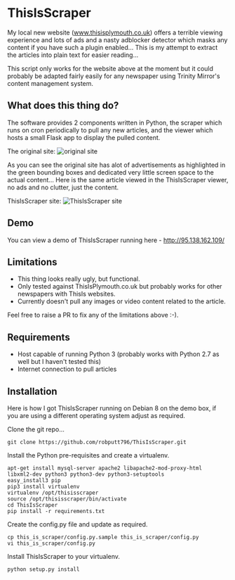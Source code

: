 # ThisIsScraper
My local new website (www.thisisplymouth.co.uk) offers a terrible viewing experience and lots of ads and a nasty adblocker detector which masks any content if you have such a plugin enabled... This is my attempt to extract the articles into plain text for easier reading... 

This script only works for the website above at the moment but it could probably be adapted fairly easily for any newspaper using Trinity Mirror's content management system.

## What does this thing do? 

The software provides 2 components written in Python, the scraper which runs on cron periodically to pull any new articles, and the viewer which hosts a small Flask app to display the pulled content.

The original site:
![original site](https://github.com/robputt796/ThisIsScraper/blob/master/docs/thisisads.jpg?raw=true)

As you can see the original site has alot of advertisements as highlighted in the green bounding boxes and dedicated very little screen space to the actual content... Here is the same article viewed in the ThisIsScraper viewer, no ads and no clutter, just the content.

ThisIsScraper site:
![ThisIsScraper site](https://github.com/robputt796/ThisIsScraper/blob/master/docs/thisisscraper.jpg?raw=true)

## Demo

You can view a demo of ThisIsScraper running here - http://95.138.162.109/

## Limitations

* This thing looks really ugly, but functional.
* Only tested against ThisIsPlymouth.co.uk but probably works for other newspapers with ThisIs websites. 
* Currently doesn't pull any images or video content related to the article.

Feel free to raise a PR to fix any of the limitations above :-).

## Requirements

* Host capable of running Python 3 (probably works with Python 2.7 as well but I haven't tested this)
* Internet connection to pull articles

## Installation

Here is how I got ThisIsScraper running on Debian 8 on the demo box, if you are using a different operating system adjust as required.

Clone the git repo...

```
git clone https://github.com/robputt796/ThisIsScraper.git
```

Install the Python pre-requisites and create a virtualenv.

```
apt-get install mysql-server apache2 libapache2-mod-proxy-html libxml2-dev python3 python3-dev python3-setuptools
easy_install3 pip
pip3 install virtualenv
virtualenv /opt/thisisscraper
source /opt/thisisscraper/bin/activate
cd ThisIsScraper
pip install -r requirements.txt
```

Create the config.py file and update as required.

```
cp this_is_scraper/config.py.sample this_is_scraper/config.py
vi this_is_scraper/config.py
```

Install ThisIsScraper to your virtualenv.

```
python setup.py install
```



